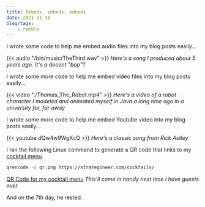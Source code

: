 ```yaml
---
title: Embeds, embeds, embeds
date: 2021-11-18
blog/tags:
    - ramble
---
```


I wrote some code to help me embed audio files into my blog posts easily...


{{< audio "/bin/music/TheThird.wav" >}}
_Here's a song I produced about 5 years ago. It's a decent "bop"?_

I wrote some more code to help me embed video files into my blog posts easily...


{{< video "./Thomas_The_Robot.mp4" >}}
_Here's a video of a robot character I modeled and animated myself in Java a long time ago in a university far, far away_

I wrote some more code to help me embed Youtube video into my blog posts easily...


{{< youtube dQw4w9WgXcQ >}}
_Here's a classic song from Rick Astley_

I ran the following Linux command to generate a QR code that links to my [cocktail menu](/cocktails).

~~~ sh
qrencode -o qr.png https://strategineer.com/cocktails/
~~~

[QR Code for my cocktail menu](/static/img/qr.png)
_This'll come in handy next time I have guests over._

And on the 7th day, he rested.

